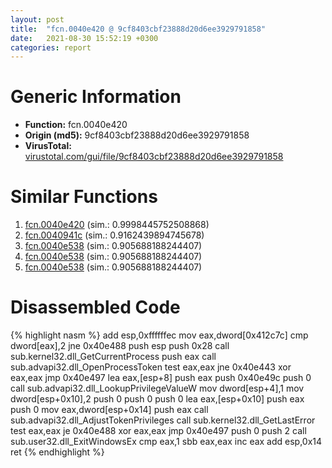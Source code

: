 ```yaml
---
layout: post
title:  "fcn.0040e420 @ 9cf8403cbf23888d20d6ee3929791858"
date:   2021-08-30 15:52:19 +0300
categories: report
---
```


# Generic Information
- **Function:** fcn.0040e420
- **Origin (md5):** 9cf8403cbf23888d20d6ee3929791858
- **VirusTotal:** [virustotal.com/gui/file/9cf8403cbf23888d20d6ee3929791858][virustotal_ref]



# Similar Functions

1. [fcn.0040e420][similar_1_ref] (sim.: 0.9998445752508868)
2. [fcn.0040941c][similar_2_ref] (sim.: 0.9162439894745678)
3. [fcn.0040e538][similar_3_ref] (sim.: 0.905688188244407)
4. [fcn.0040e538][similar_4_ref] (sim.: 0.905688188244407)
5. [fcn.0040e538][similar_5_ref] (sim.: 0.905688188244407)


# Disassembled Code

{% highlight nasm %}
add esp,0xffffffec
mov eax,dword[0x412c7c]
cmp dword[eax],2
jne 0x40e488
push esp
push 0x28
call sub.kernel32.dll_GetCurrentProcess
push eax
call sub.advapi32.dll_OpenProcessToken
test eax,eax
jne 0x40e443
xor eax,eax
jmp 0x40e497
lea eax,[esp+8]
push eax
push 0x40e49c
push 0
call sub.advapi32.dll_LookupPrivilegeValueW
mov dword[esp+4],1
mov dword[esp+0x10],2
push 0
push 0
push 0
lea eax,[esp+0x10]
push eax
push 0
mov eax,dword[esp+0x14]
push eax
call sub.advapi32.dll_AdjustTokenPrivileges
call sub.kernel32.dll_GetLastError
test eax,eax
je 0x40e488
xor eax,eax
jmp 0x40e497
push 0
push 2
call sub.user32.dll_ExitWindowsEx
cmp eax,1
sbb eax,eax
inc eax
add esp,0x14
ret 
{% endhighlight %}


[similar_1_ref]: /report/fcn.0040e420@f79e0131d9be8aa2ee0d6ec62854ce89
[similar_2_ref]: /report/fcn.0040941c@e1cfd2251920da7635928443c90c6b4d
[similar_3_ref]: /report/fcn.0040e538@c4f32fc9d3680d79e17e52694f7c500f
[similar_4_ref]: /report/fcn.0040e538@5d991d1a7a9b58aecd5ee95b2d0d7bd9
[similar_5_ref]: /report/fcn.0040e538@0ad8edd40a874a1aec993fe82d20aeec
[virustotal_ref]: https://www.virustotal.com/gui/file/9cf8403cbf23888d20d6ee3929791858